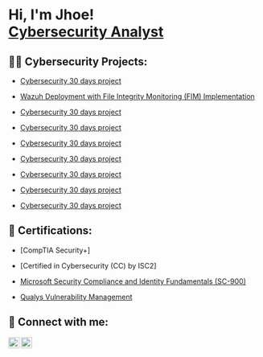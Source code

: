<h1>Hi, I'm Jhoe! <br/><a href="https://www.linkedin.com/in/joseph-igah/">Cybersecurity Analyst</a>
<h2>👨‍💻 Cybersecurity Projects:</h2>


  - [Cybersecurity 30 days project](https://github.com/JhOe1/Cyber-security-30-days-project.git)

  - [Wazuh Deployment with File Integrity Monitoring (FIM) Implementation](https://github.com/JhOe1/Cyber-security-30-days-project.git)
   
  - [Cybersecurity 30 days project](https://github.com/JhOe1/Cyber-security-30-days-project.git)
       
  - [Cybersecurity 30 days project](https://github.com/JhOe1/Cyber-security-30-days-project.git)
   
  - [Cybersecurity 30 days project](https://github.com/JhOe1/Cyber-security-30-days-project.git)

  - [Cybersecurity 30 days project](https://github.com/JhOe1/Cyber-security-30-days-project.git)

  - [Cybersecurity 30 days project](https://github.com/JhOe1/Cyber-security-30-days-project.git)
 
  - [Cybersecurity 30 days project](https://github.com/JhOe1/Cyber-security-30-days-project.git)
  
  - [Cybersecurity 30 days project](https://github.com/JhOe1/Cyber-security-30-days-project.git)


<h2> 📄 Certifications:</h2>


  - [CompTIA Security+]
 
   - [Certified in Cybersecurity (CC) by ISC2]
 - [Microsoft Security Compliance and Identity Fundamentals (SC-900) ](https://www.credly.com/badges/970bb0ac-2d14-4c23-978f-595dcfb2b08a/public_url)
- [Qualys Vulnerability Management](https://qualys.sumtotal.host/learning/DataStore/QUALYS_PROD/Learning/Data/ExportToPDF/Diploma_8590f369-107e-44f5-9dda-c35dc34417a6.pdf)


<h2> 🤳 Connect with me:</h2>


[<img align="left" alt="Jhoe | LinkedIn" width="22px" src="https://cdn.jsdelivr.net/npm/simple-icons@v3/icons/linkedin.svg" />][linkedin]
[<img align="left" alt="Medium" width="22px" src="https://simpleicons.org/icons/medium.svg" />](https://medium.com/@ezejoeze)



[linkedin]: https://linkedin.com/in/joseph-igah

